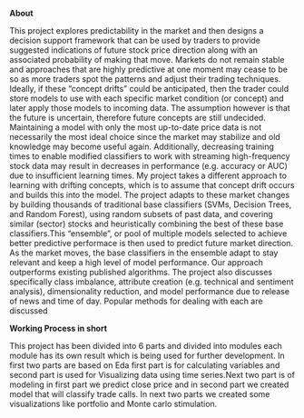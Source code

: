 **About** 

This project explores predictability in the market and then designs a decision support framework that can be used by traders 
to provide suggested indications of future stock price direction along with an associated probability of making that move.
Markets do not remain stable and approaches that are highly predictive at one moment may cease to be so as more traders 
spot the patterns and adjust their trading techniques. Ideally, if these “concept drifts” could be anticipated, then the trader
could store models to use with each specific market condition (or concept) and later apply those models to incoming data. 
The assumption however is that the future is uncertain, therefore future concepts are still undecided.
Maintaining a model with only the most up-to-date price data is not necessarily the most ideal choice since the market may stabilize and old knowledge may become useful again. Additionally, decreasing training times to enable modified classifiers to work with streaming high-frequency stock data may result in decreases in performance (e.g. accuracy or AUC) due to insufficient learning times. 
My project takes a different approach to learning with drifting concepts, which is to assume that concept drift occurs and builds this into the model. The project adapts to these market changes by building thousands of traditional base classifiers (SVMs, Decision Trees, and  Random Forest), using random subsets of past data, and covering similar (sector) stocks and heuristically combining the best of these base classifiers.This “ensemble”, or pool of multiple models selected to achieve better predictive performace is then used to predict future market direction. As the market moves, the base classifiers in the ensemble adapt to stay relevant and keep a high level of model
performance. Our approach outperforms existing published algorithms.
The project also discusses specifically class imbalance, attribute creation (e.g. technical and sentiment analysis),
dimensionality reduction, and model performance due to release of news and time of day. Popular methods for dealing with each are discussed

**Working Process in short**

This project has been divided into 6 parts and divided into modules each module has its own result which is being used 
for further development. In first two parts are based on Eda first part is for calculating variables and second part is
used for Visualizing data using time series.Next two part is of modeling in first part we predict close price and in second
part we created model that will classify trade calls. In next two parts we created some visualizations like portfolio and
Monte carlo stimulation.
